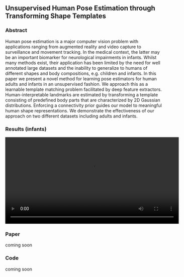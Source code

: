 ## Unsupervised Human Pose Estimation through Transforming Shape Templates

### Abstract
Human pose estimation is a major computer vision problem with applications ranging from augmented reality and video capture to surveillance and movement tracking. In the medical context, the latter may be an important biomarker for neurological impairments in infants.
Whilst many methods exist, their application has been limited by the need for well annotated large datasets and the inability to generalize to humans of different shapes and body compositions, e.g. children and infants. In this paper we present a novel method for learning pose estimators for human adults and infants in an unsupervised fashion. We approach this as a learnable template matching problem facilitated by deep feature extractors. Human-interpretable landmarks are estimated by transforming a template consisting of predefined body parts that are characterized by 2D Gaussian distributions. Enforcing a connectivity prior guides our model to meaningful human shape representations. We demonstrate the effectiveness of our approach on two different datasets including adults and infants.

### Results (infants)
<video src="clip1.mp4" width="552" height="276" controls preload></video>


### Paper
coming soon

### Code
coming soon


